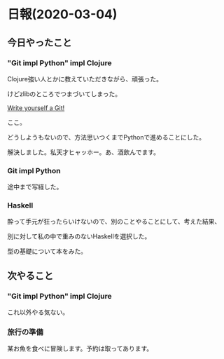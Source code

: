 # 日報(2020-03-04)

## 今日やったこと

### "Git impl Python" impl Clojure

Clojure強い人とかに教えていただきながら、頑張った。

けどzlibのところでつまづいてしまった。

[Write yourself a Git!](https://wyag.thb.lt/#org8f9d097)

ここ。

どうしようもないので、方法思いつくまでPythonで進めることにした。

解決しました。私天才ヒャッホー。あ、酒飲んでます。

### Git impl Python

途中まで写経した。

### Haskell

酔って手元が狂ったらいけないので、別のことやることにして、考えた結果、

別に対して私の中で重みのないHaskellを選択した。

型の基礎について本をみた。

## 次やること

### "Git impl Python" impl Clojure

これ以外やる気ない。

### 旅行の準備

某お魚を食べに冒険します。予約は取ってあります。
